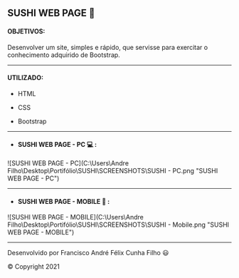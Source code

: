 ##  SUSHI WEB PAGE :sushi:



#### OBJETIVOS:

Desenvolver um site, simples e rápido, que servisse para exercitar o conhecimento adquirido de Bootstrap.



---



#### UTILIZADO:

- HTML

- CSS

- Bootstrap

  

---

#### 

- #### SUSHI WEB PAGE - PC :computer: :

![SUSHI WEB PAGE - PC](C:\Users\Andre Filho\Desktop\Portifólio\SUSHI\SCREENSHOTS\SUSHI - PC.png "SUSHI WEB PAGE - PC")

---



- #### SUSHI WEB PAGE - MOBILE :iphone: :

![SUSHI WEB PAGE - MOBILE](C:\Users\Andre Filho\Desktop\Portifólio\SUSHI\SCREENSHOTS\SUSHI - Mobile.png "SUSHI WEB PAGE - MOBILE")

---



Desenvolvido por Francisco André Félix Cunha Filho :smiley: 

:copyright: Copyright 2021

